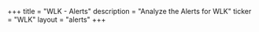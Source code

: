 +++
title = "WLK - Alerts"
description = "Analyze the Alerts for WLK"
ticker = "WLK"
layout = "alerts"
+++

